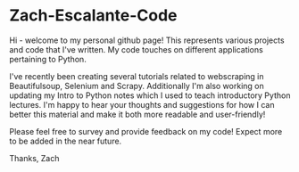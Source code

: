 # Zach-Escalante-Code
Hi - welcome to my personal github page! This represents various projects and code that I've written. My code touches on different applications pertaining to Python.

I've recently been creating several tutorials related to webscraping in Beautifulsoup, Selenium and Scrapy. Additionally I'm also working on updating my Intro to Python notes which I used to teach introductory Python lectures. I'm happy to hear your thoughts and suggestions for how I can better this material and make it both more readable and user-friendly!

Please feel free to survey and provide feedback on my code! Expect more to be added in the near future.

Thanks,
Zach
